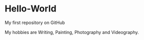 # Hello-World
My first repository on GitHub

My hobbies are Writing, Painting, Photography and Videography.
